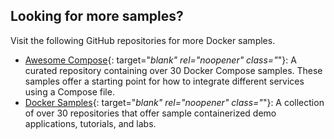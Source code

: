 
## Looking for more samples?

Visit the following GitHub repositories for more Docker samples.

- [Awesome Compose](https://github.com/docker/awesome-compose){: target="_blank" rel="noopener" class="_"}: A curated repository containing over 30 Docker Compose samples. These samples offer a starting point for how to integrate different services using a Compose file.
- [Docker Samples](https://github.com/dockersamples?q=&type=all&language=&sort=stargazers){: target="_blank" rel="noopener" class="_"}: A collection of over 30 repositories that offer sample containerized demo applications, tutorials, and labs.